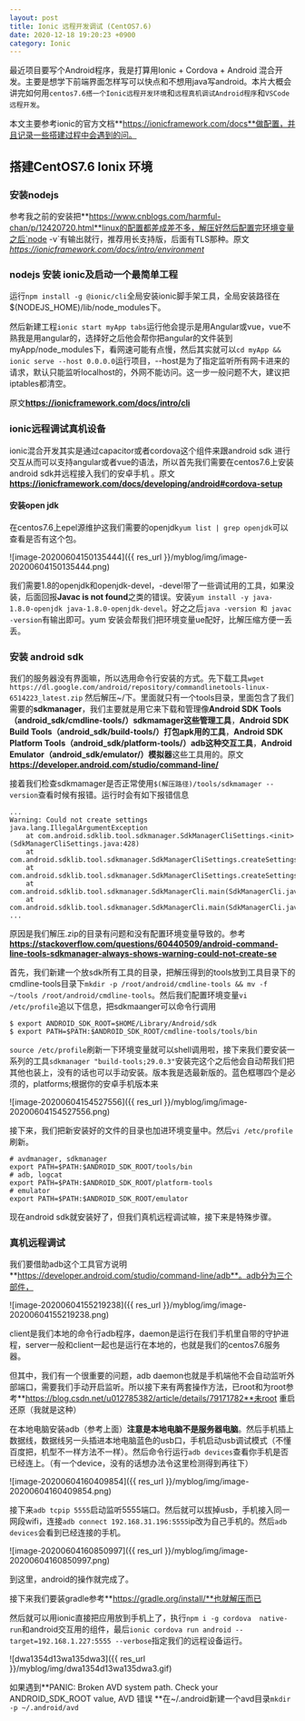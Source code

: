 ```yaml
---
layout: post
title: Ionic 远程开发调试 (CentOS7.6)
date: 2020-12-18 19:20:23 +0900
category: Ionic
---
```

最近项目要写个Android程序，我是打算用Ionic + Cordova + Android 混合开发。主要是想学下前端界面怎样写可以快点和不想用java写android。本片大概会讲完如何用`centos7.6搭一个Ionic远程开发环境`和`远程真机调试Android程序`和`VSCode远程开发`。

本文主要参考ionic的官方文档**https://ionicframework.com/docs**做配置，并且记录一些搭建过程中会遇到的问。

## 搭建CentOS7.6 Ionix 环境	

### 安装nodejs 

参考我之前的安装把**https://www.cnblogs.com/harmful-chan/p/12420720.html**linux的配置都差成差不多，解压好然后配置完环境变量之后`node -v`有输出就行，推荐用长支持版，后面有TLS那种。原文*https://ionicframework.com/docs/intro/environment*

### nodejs 安装 ionic及启动一个最简单工程

运行`npm install -g @ionic/cli`全局安装ionic脚手架工具，全局安装路径在$(NODEJS_HOME)/lib/node_modules下。

然后新建工程`ionic start myApp tabs`运行他会提示是用Angular或vue，vue不熟我是用angular的，选择好之后他会帮你把angular的文件装到myApp/node_modules下，看网速可能有点慢，然后其实就可以`cd myApp && ionic serve --host 0.0.0.0`运行项目，--host是为了指定监听所有网卡进来的请求，默认只能监听localhost的，外网不能访问。这一步一般问题不大，建议把iptables都清空。

原文**https://ionicframework.com/docs/intro/cli**

### ionic远程调试真机设备

ionic混合开发其实是通过capacitor或者cordova这个组件来跟android sdk 进行交互从而可以支持angular或者vue的语法，所以首先我们需要在centos7.6上安装android sdk并远程接入我们的安卓手机 。原文**https://ionicframework.com/docs/developing/android#cordova-setup**

#### 安装open jdk

在centos7.6上epel源维护这我们需要的openjdk`yum list | grep openjdk`可以查看是否有这个包。

![image-20200604150135444]({{ res_url }}/myblog/img/image-20200604150135444.png)

我们需要1.8的openjdk和openjdk-devel，-devel带了一些调试用的工具，如果没装，后面回报**Javac is not found**之类的错误。安装`yum install -y java-1.8.0-openjdk java-1.8.0-openjdk-devel`。好之之后`java -version 和 javac -version`有输出即可。yum 安装会帮我们把环境变量ue配好，比解压缩方便一丢丢。

### 安装 android sdk

我们的服务器没有界面嘛，所以选用命令行安装的方式。先下载工具` wget https://dl.google.com/android/repository/commandlinetools-linux-6514223_latest.zip ` 然后解压~/下。里面就只有一个tools目录，里面包含了我们需要的**sdkmanager**，我们主要就是用它来下载和管理像**Android SDK Tools（android_sdk/cmdline-tools/）sdkmamager这些管理工具**，**Android SDK Build Tools（android_sdk/build-tools/）打包apk用的工具**，**Android SDK Platform Tools（android_sdk/platform-tools/）adb这种交互工具**，**Android Emulator（android_sdk/emulator/）模拟器**这些工具用的。原文**https://developer.android.com/studio/command-line/**

接着我们检查sdkmamager是否正常使用`$(解压路径)/tools/sdkmamager --version`查看时候有报错。运行时会有如下报错信息

```shell
...
Warning: Could not create settings
java.lang.IllegalArgumentException
    at com.android.sdklib.tool.sdkmanager.SdkManagerCliSettings.<init>(SdkManagerCliSettings.java:428)
    at com.android.sdklib.tool.sdkmanager.SdkManagerCliSettings.createSettings(SdkManagerCliSettings.java:152)
    at com.android.sdklib.tool.sdkmanager.SdkManagerCliSettings.createSettings(SdkManagerCliSettings.java:134)
    at com.android.sdklib.tool.sdkmanager.SdkManagerCli.main(SdkManagerCli.java:57)
    at com.android.sdklib.tool.sdkmanager.SdkManagerCli.main(SdkManagerCli.java:48)
...
```

原因是我们解压.zip的目录有问题和没有配置环境变量导致的。参考**https://stackoverflow.com/questions/60440509/android-command-line-tools-sdkmanager-always-shows-warning-could-not-create-se**

首先，我们新建一个放sdk所有工具的目录，把解压得到的tools放到工具目录下的cmdline-tools目录下`mkdir -p /root/android/cmdline-tools && mv -f ~/tools /root/android/cmdline-tools`。然后我们配置环境变量`vi /etc/profile`追以下信息，把sdkmaanger可以命令行调用

```shell
$ export ANDROID_SDK_ROOT=$HOME/Library/Android/sdk
$ export PATH=$PATH:$ANDROID_SDK_ROOT/cmdline-tools/tools/bin
```

`source /etc/profile`刷新一下环境变量就可以shell调用啦，接下来我们要安装一系列的工具`sdkmanager "build-tools;29.0.3"`安装完这个之后他会自动帮我们把其他也装上，没有的话也可以手动安装。版本我是选最新版的。蓝色框哪四个是必须的，platforms;根据你的安卓手机版本来

![image-20200604154527556]({{ res_url }}/myblog/img/image-20200604154527556.png)

接下来，我们把新安装好的文件的目录也加进环境变量中。然后`vi /etc/profile`刷新。

```shell
# avdmanager, sdkmanager
export PATH=$PATH:$ANDROID_SDK_ROOT/tools/bin
# adb, logcat
export PATH=$PATH:$ANDROID_SDK_ROOT/platform-tools
# emulator
export PATH=$PATH:$ANDROID_SDK_ROOT/emulator
```

现在android sdk就安装好了，但我们真机远程调试嘛，接下来是特殊步骤。

### 真机远程调试

我们要借助adb这个工具官方说明**https://developer.android.com/studio/command-line/adb**。adb分为三个部件，

![image-20200604155219238]({{ res_url }}/myblog/img/image-20200604155219238.png)

client是我们本地的命令行adb程序，daemon是运行在我们手机里自带的守护进程，server一般和client一起也是运行在本地的，也就是我们的centos7.6服务器。

但其中，我们有一个很重要的问题，adb daemon也就是手机端他不会自动监听外部端口，需要我们手动开启监听。所以接下来有两套操作方法，已root和为root参考**https://blog.csdn.net/u012785382/article/details/79171782**未root 重启还原（我就是这种）

在本地电脑安装adb（参考上面）**注意是本地电脑不是服务器电脑**。然后手机插上数据线，数据线另一头插进本地电脑蓝色的usb口，手机启动usb调试模式（不懂百度把，机型不一样方法不一样）。然后命令行运行`adb devices`查看你手机是否已经连上。（有一个device，没有的话想办法令这里检测得到再往下）

![image-20200604160409854]({{ res_url }}/myblog/img/image-20200604160409854.png)

接下来`adb tcpip 5555`启动监听5555端口。然后就可以拔掉usb，手机接入同一网段wifi，连接`adb connect 192.168.31.196:5555`ip改为自己手机的。然后`adb devices`会看到已经连接的手机。

![image-20200604160850997]({{ res_url }}/myblog/img/image-20200604160850997.png)

到这里，android的操作就完成了。

接下来我们要装gradle参考**https://gradle.org/install/**也就解压而已

然后就可以用ionic直接把应用放到手机上了，执行`npm i -g cordova  native-run`和android交互用的组件，最后`ionic cordova run android --target=192.168.1.227:5555 --verbose`指定我们的远程设备运行。

![dwa1354d13wa135dwa3]({{ res_url }}/myblog/img/dwa1354d13wa135dwa3.gif)

如果遇到**PANIC: Broken AVD system path. Check your ANDROID_SDK_ROOT value, AVD 错误 **在~/.android新建一个avd目录`mkdir -p ~/.android/avd`
<!--stackedit_data:
eyJoaXN0b3J5IjpbNDc5MzQyOTg2XX0=
-->
